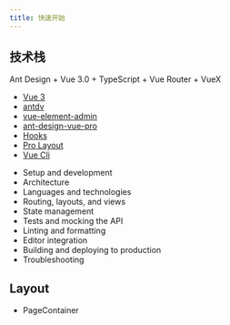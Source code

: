 ```yaml
---
title: 快速开始
---
```


## 技术栈

Ant Design + Vue 3.0 + TypeScript + Vue Router + VueX

- [Vue 3](https://vue3js.cn/)
- [antdv](https://2x.antdv.com//)
- [vue-element-admin](https://github.com/PanJiaChen/vue-element-admin)
- [ant-design-vue-pro](https://github.com/vueComponent/ant-design-vue-pro)
- [Hooks](https://github.com/vueComponent/use)
- [Pro Layout](https://github.com/vueComponent/pro-layout)
- [Vue Cli](https://cli.vuejs.org/zh/)

* Setup and development
* Architecture
* Languages and technologies
* Routing, layouts, and views
* State management
* Tests and mocking the API
* Linting and formatting
* Editor integration
* Building and deploying to production
* Troubleshooting

## Layout

- PageContainer
